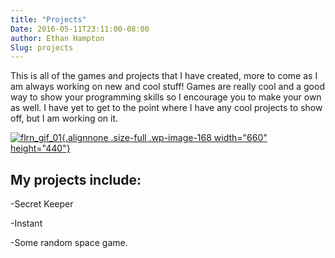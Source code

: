 ```yaml
---
title: "Projects"
Date: 2016-05-11T23:11:00-08:00
author: Ethan Hampton
Slug: projects
---
```


This is all of the games and projects that I have created, more to come
as I am always working on new and cool stuff! Games are really cool and
a good way to show your programming skills so I encourage you to make
your own as well. I have yet to get to the point where I have any cool
projects to show off, but I am working on it.

[![flrn_gif_01](http://www.ethohampton.com/wp-content/uploads/2016/05/flrn_gif_01.gif){.alignnone
.size-full .wp-image-168 width="660"
height="440"}](http://www.ethohampton.com/wp-content/uploads/2016/05/flrn_gif_01.gif)

My projects include:
--------------------

-Secret Keeper

-Instant

-Some random space game.
